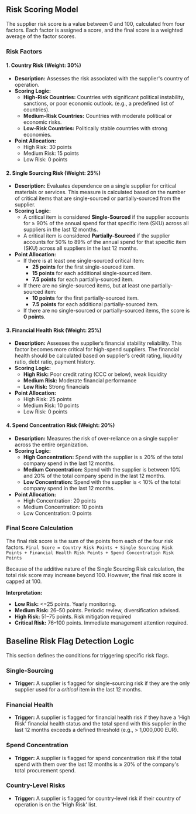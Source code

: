 ## Risk Scoring Model

The supplier risk score is a value between 0 and 100, calculated from four factors. Each factor is assigned a score, and the final score is a weighted average of the factor scores.

### Risk Factors

#### 1. Country Risk (Weight: 30%)
- **Description:** Assesses the risk associated with the supplier's country of operation.
- **Scoring Logic:**
  - **High-Risk Countries:** Countries with significant political instability, sanctions, or poor economic outlook. (e.g., a predefined list of countries).
  - **Medium-Risk Countries:** Countries with moderate political or economic risks.
  - **Low-Risk Countries:** Politically stable countries with strong economies.
- **Point Allocation:**
  - High Risk: 30 points
  - Medium Risk: 15 points
  - Low Risk: 0 points

#### 2. Single Sourcing Risk (Weight: 25%)
- **Description:** Evaluates dependence on a single supplier for critical materials or services. This measure is calculated based on the number of critical items that are single-sourced or partially-sourced from the supplier.
- **Scoring Logic:**
  - A critical item is considered **Single-Sourced** if the supplier accounts for ≥ 90% of the annual spend for that specific item (SKU) across all suppliers in the last 12 months.
  - A critical item is considered **Partially-Sourced** if the supplier accounts for 50% to 89% of the annual spend for that specific item (SKU) across all suppliers in the last 12 months.
- **Point Allocation:**
  - If there is at least one single-sourced critical item:
    - **25 points** for the first single-sourced item.
    - **15 points** for each additional single-sourced item.
    - **7.5 points** for each partially-sourced item.
  - If there are no single-sourced items, but at least one partially-sourced item:
    - **10 points** for the first partially-sourced item.
    - **7.5 points** for each additional partially-sourced item.
  - If there are no single-sourced or partially-sourced items, the score is **0 points**.

#### 3. Financial Health Risk (Weight: 25%)
- **Description:** Assesses the supplier’s financial stability reliability. This factor becomes more critical for high-spend suppliers. The financial health should be calculated based on supplier’s credit rating, liquidity ratio, debt ratio, payment history.
- **Scoring Logic:**
  - **High Risk:** Poor credit rating (CCC or below), weak liquidity
  - **Medium Risk:** Moderate financial performance
  - **Low Risk:** Strong financials
- **Point Allocation:**
  - High Risk: 25 points
  - Medium Risk: 10 points
  - Low Risk: 0 points

#### 4. Spend Concentration Risk (Weight: 20%)
- **Description:** Measures the risk of over-reliance on a single supplier across the entire organization.
- **Scoring Logic:**
  - **High Concentration:** Spend with the supplier is ≥ 20% of the total company spend in the last 12 months.
  - **Medium Concentration:** Spend with the supplier is between 10% and 20% of the total company spend in the last 12 months.
  - **Low Concentration:** Spend with the supplier is < 10% of the total company spend in the last 12 months.
- **Point Allocation:**
  - High Concentration: 20 points
  - Medium Concentration: 10 points
  - Low Concentration: 0 points

### Final Score Calculation

The final risk score is the sum of the points from each of the four risk factors.
`Final Score = Country Risk Points + Single Sourcing Risk Points + Financial Health Risk Points + Spend Concentration Risk Points`

Because of the additive nature of the Single Sourcing Risk calculation, the total risk score may increase beyond 100. However, the final risk score is capped at 100.

**Interpretation:**

- **Low Risk:** <=25 points. Yearly monitoring.
- **Medium Risk:** 26–50 points. Periodic review, diversification advised.
- **High Risk:** 51–75 points. Risk mitigation required
- **Critical Risk:** 76–100 points. Immediate management attention required.

## Baseline Risk Flag Detection Logic

This section defines the conditions for triggering specific risk flags.

### Single-Sourcing
- **Trigger:** A supplier is flagged for single-sourcing risk if they are the only supplier used for a *critical* item in the last 12 months.

### Financial Health
- **Trigger:** A supplier is flagged for financial health risk if they have a 'High Risk' financial health status and the total spend with this supplier in the last 12 months exceeds a defined threshold (e.g., > 1,000,000 EUR).

### Spend Concentration
- **Trigger:** A supplier is flagged for spend concentration risk if the total spend with them over the last 12 months is ≥ 20% of the company's total procurement spend.

### Country-Level Risks
- **Trigger:** A supplier is flagged for country-level risk if their country of operation is on the 'High Risk' list.